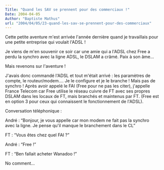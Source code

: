 ```yaml
---
Title: "Quand les SAV se prennent pour des commerciaux !"
Date: 2004-04-05
Author: "Baptiste Mathus"
url: "2004/04/05/23-quand-les-sav-se-prennent-pour-des-commerciaux"
---
```




Cette petite aventure m'est arrivée l'année dernière quand je
travaillais pour une petite entreprise qui voulait l'ADSL !

Je viens de m'en souvenir ce soir car une amie qui a l'ADSL chez Free a
perdu la synchro avec la ligne ADSL, le DSLAM a crâmé. Paix à son âme...

Mais revenons sur l'aventure !

J'avais donc commandé l'ADSL et tout m'était arrivé : les paramètres de
compte, le routeur/modem.... Je le configure et je le branche ! Mais pas
de synchro ! Après avoir appelé le FAI (Free pour ne pas les citer),
j'appelle France Telecom car Free utilise le réseau cuivre de FT avec
ses propres DSLAM dans les locaux de FT, mais branchés et maintenus par
FT. (Free est en option 3 pour ceux qui connaissent le fonctionnement de
l'ADSL).

Conversation téléphonique :

André : “Bonjour, je vous appelle car mon modem ne fait pas la synchro
avec la ligne. Je pense qu'il manque le branchement dans le CL”

FT : “Vous êtes chez quel FAI ?”

André : “Free !”

FT : “Ben fallait acheter Wanadoo !”

No comment...

